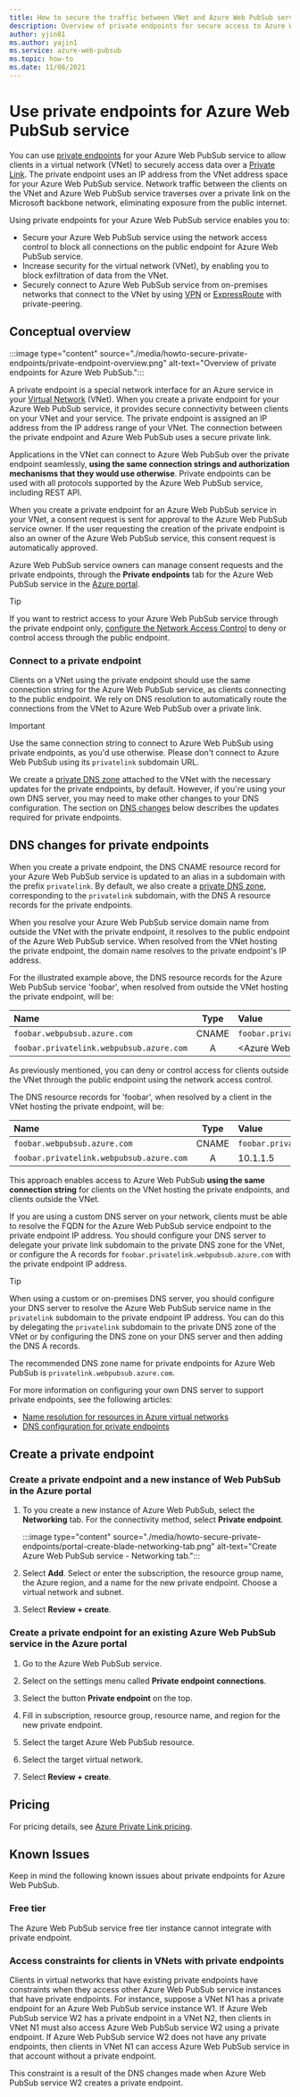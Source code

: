 ```yaml
---
title: How to secure the traffic between VNet and Azure Web PubSub service via Azure Private Endpoints
description: Overview of private endpoints for secure access to Azure Web PubSub service from virtual networks.
author: yjin81
ms.author: yajin1
ms.service: azure-web-pubsub
ms.topic: how-to 
ms.date: 11/08/2021
---
```


# Use private endpoints for Azure Web PubSub service

You can use [private endpoints](../private-link/private-endpoint-overview.md) for your Azure Web PubSub service to allow clients in a virtual network (VNet) to securely access data over a [Private Link](../private-link/private-link-overview.md). The private endpoint uses an IP address from the VNet address space for your Azure Web PubSub service. Network traffic between the clients on the VNet and Azure Web PubSub service traverses over a private link on the Microsoft backbone network, eliminating exposure from the public internet.

Using private endpoints for your Azure Web PubSub service enables you to:

- Secure your Azure Web PubSub service using the network access control to block all connections on the public endpoint for Azure Web PubSub service.
- Increase security for the virtual network (VNet), by enabling you to block exfiltration of data from the VNet.
- Securely connect to Azure Web PubSub service from on-premises networks that connect to the VNet by using [VPN](../vpn-gateway/vpn-gateway-about-vpngateways.md) or [ExpressRoute](../expressroute/expressroute-locations.md) with private-peering.

## Conceptual overview

:::image type="content" source="./media/howto-secure-private-endpoints/private-endpoint-overview.png" alt-text="Overview of private endpoints for Azure Web PubSub.":::

A private endpoint is a special network interface for an Azure service in your [Virtual Network](../virtual-network/virtual-networks-overview.md) (VNet). When you create a private endpoint for your Azure Web PubSub service, it provides secure connectivity between clients on your VNet and your service. The private endpoint is assigned an IP address from the IP address range of your VNet. The connection between the private endpoint and Azure Web PubSub uses a secure private link.

Applications in the VNet can connect to Azure Web PubSub over the private endpoint seamlessly, **using the same connection strings and authorization mechanisms that they would use otherwise**. Private endpoints can be used with all protocols supported by the Azure Web PubSub service, including REST API.

When you create a private endpoint for an Azure Web PubSub service in your VNet, a consent request is sent for approval to the Azure Web PubSub service owner. If the user requesting the creation of the private endpoint is also an owner of the Azure Web PubSub service, this consent request is automatically approved.

Azure Web PubSub service owners can manage consent requests and the private endpoints, through the **Private endpoints** tab for the Azure Web PubSub service in the [Azure portal](https://portal.azure.com).

> [!TIP]
> If you want to restrict access to your Azure Web PubSub service through the private endpoint only, [configure the Network Access Control](howto-secure-network-access-control.md) to deny or control access through the public endpoint.

### Connect to a private endpoint

Clients on a VNet using the private endpoint should use the same connection string for the Azure Web PubSub service, as clients connecting to the public endpoint. We rely on DNS resolution to automatically route the connections from the VNet to Azure Web PubSub over a private link.

> [!IMPORTANT]
> Use the same connection string to connect to Azure Web PubSub using private endpoints, as you'd use otherwise. Please don't connect to Azure Web PubSub using its `privatelink` subdomain URL.

We create a [private DNS zone](../dns/private-dns-overview.md) attached to the VNet with the necessary updates for the private endpoints, by default. However, if you're using your own DNS server, you may need to make other changes to your DNS configuration. The section on [DNS changes](#dns-changes-for-private-endpoints) below describes the updates required for private endpoints.

## DNS changes for private endpoints

When you create a private endpoint, the DNS CNAME resource record for your Azure Web PubSub service is updated to an alias in a subdomain with the prefix `privatelink`. By default, we also create a [private DNS zone](../dns/private-dns-overview.md), corresponding to the `privatelink` subdomain, with the DNS A resource records for the private endpoints.

When you resolve your Azure Web PubSub service domain name from outside the VNet with the private endpoint, it resolves to the public endpoint of the Azure Web PubSub service. When resolved from the VNet hosting the private endpoint, the domain name resolves to the private endpoint's IP address.

For the illustrated example above, the DNS resource records for the Azure Web PubSub service 'foobar', when resolved from outside the VNet hosting the private endpoint, will be:

| Name                                                  | Type  | Value                                                 |
| :---------------------------------------------------- | :---: | :---------------------------------------------------- |
| ``foobar.webpubsub.azure.com``                        | CNAME | ``foobar.privatelink.webpubsub.azure.com``            |
| ``foobar.privatelink.webpubsub.azure.com``            | A     | \<Azure Web PubSub public IP address\>           |

As previously mentioned, you can deny or control access for clients outside the VNet through the public endpoint using the network access control.

The DNS resource records for 'foobar', when resolved by a client in the VNet hosting the private endpoint, will be:

| Name                                                  | Type  | Value                                                 |
| :---------------------------------------------------- | :---: | :---------------------------------------------------- |
| ``foobar.webpubsub.azure.com``                        | CNAME | ``foobar.privatelink.webpubsub.azure.com``            |
| ``foobar.privatelink.webpubsub.azure.com``            | A     | 10.1.1.5                                              |

This approach enables access to Azure Web PubSub **using the same connection string** for clients on the VNet hosting the private endpoints, and clients outside the VNet.

If you are using a custom DNS server on your network, clients must be able to resolve the FQDN for the Azure Web PubSub service endpoint to the private endpoint IP address. You should configure your DNS server to delegate your private link subdomain to the private DNS zone for the VNet, or configure the A records for `foobar.privatelink.webpubsub.azure.com` with the private endpoint IP address.

> [!TIP]
> When using a custom or on-premises DNS server, you should configure your DNS server to resolve the Azure Web PubSub service name in the `privatelink` subdomain to the private endpoint IP address. You can do this by delegating the `privatelink` subdomain to the private DNS zone of the VNet or by configuring the DNS zone on your DNS server and then adding the DNS A records.

The recommended DNS zone name for private endpoints for Azure Web PubSub is `privatelink.webpubsub.azure.com`.

For more information on configuring your own DNS server to support private endpoints, see the following articles:

- [Name resolution for resources in Azure virtual networks](../virtual-network/virtual-networks-name-resolution-for-vms-and-role-instances.md#name-resolution-that-uses-your-own-dns-server)
- [DNS configuration for private endpoints](../private-link/private-endpoint-overview.md#dns-configuration)

## Create a private endpoint

### Create a private endpoint and a new instance of Web PubSub in the Azure portal

1. To you create a new instance of Azure Web PubSub, select the **Networking** tab. For the connectivity method, select **Private endpoint**.

    :::image type="content" source="./media/howto-secure-private-endpoints/portal-create-blade-networking-tab.png" alt-text="Create Azure Web PubSub service - Networking tab.":::

1. Select **Add**. Select or enter the subscription, the resource group name, the Azure region, and a name for the new private endpoint. Choose a virtual network and subnet.

1. Select **Review + create**.

### Create a private endpoint for an existing Azure Web PubSub service in the Azure portal

1. Go to the Azure Web PubSub service.

1. Select on the settings menu called **Private endpoint connections**.

1. Select the button **Private endpoint** on the top.

1. Fill in subscription, resource group, resource name, and region for the new private endpoint.

1. Select the target Azure Web PubSub resource.

1. Select the target virtual network.

1. Select **Review + create**.

## Pricing

For pricing details, see [Azure Private Link pricing](https://azure.microsoft.com/pricing/details/private-link).

## Known Issues

Keep in mind the following known issues about private endpoints for Azure Web PubSub.

### Free tier

The Azure Web PubSub service free tier instance cannot integrate with private endpoint.

### Access constraints for clients in VNets with private endpoints

Clients in virtual networks that have existing private endpoints have constraints when they access other Azure Web PubSub service instances that have private endpoints. For instance, suppose a VNet N1 has a private endpoint for an Azure Web PubSub service instance W1. If Azure Web PubSub service W2 has a private endpoint in a VNet N2, then clients in VNet N1 must also access Azure Web PubSub service W2 using a private endpoint. If Azure Web PubSub service W2 does not have any private endpoints, then clients in VNet N1 can access Azure Web PubSub service in that account without a private endpoint.

This constraint is a result of the DNS changes made when Azure Web PubSub service W2 creates a private endpoint.

